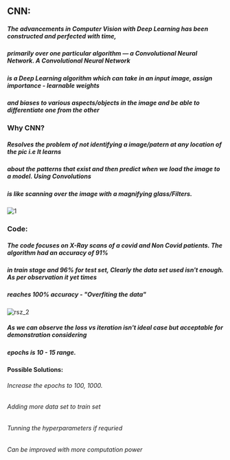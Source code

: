 ## CNN:

##### The advancements in Computer Vision with Deep Learning has been constructed and perfected with time, 
##### primarily over one particular algorithm — a Convolutional Neural Network. A Convolutional Neural Network 
##### is a Deep Learning algorithm which can take in an input image, assign importance - learnable weights 
##### and biases to various aspects/objects in the image and be able to differentiate one from the other

### Why CNN?

##### Resolves the problem of not identifying a image/patern at any location of the pic i.e It learns 
##### about the patterns that exist and then predict when we load the image to a model. Using Convolutions
##### is like scanning over the image with a magnifying glass/Filters.
![1](https://user-images.githubusercontent.com/69350191/127884137-ac792b4f-6568-4a1d-833c-a0e0564c0c9e.PNG)

### Code:

##### The code focuses on X-Ray scans of a covid and Non Covid patients. The algorithm had an accuracy of 91%
##### in train stage and 96% for test set, Clearly the data set used isn't enough. As per observation it yet times 
##### reaches 100% accuracy - "Overfiting the data"
![rsz_2](https://user-images.githubusercontent.com/69350191/127885040-4ca265f4-9f94-438e-99af-e016dcc51cdf.png)
##### As we can observe the loss vs iteration isn't ideal case but acceptable for demonstration considering 
##### epochs is 10 - 15 range.

#### Possible Solutions: 
  ###### Increase the epochs to 100, 1000.
  ###### Adding more data set to train set
  ###### Tunning the hyperparameters if requried 
  ###### Can be improved with more computation power

